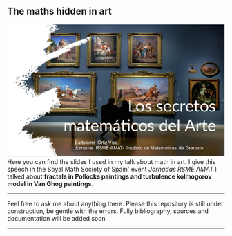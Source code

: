 ## The maths hidden in art
![cover](https://github.com/thebooort/Math-in-Art/blob/master/Captura%20de%20pantalla%20de%202018-02-28%2022-26-10.png)
 Here you can find the slides I used in my talk about math in art. I give this speech in the Soyal Math Society of Spain' event *Jornadas RSME.AMAT*
 I talked about **fractals in Pollocks paintings and turbulence kolmogorov model in Van Ghog paintings**.
 ***
 Feel free to ask me about anything there. Please this repository is still under construction, be gentle with the errors.
 Fully bibliography, sources and documentation will be added soon
 ***
